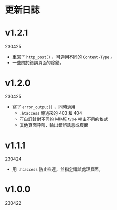 # 更新日誌


# v1.2.1
230425
- 重寫了 `http_post()` ，可適用不同的 `Content-Type` 。
- 一些關於錯誤頁面的除錯。


# v1.2.0
230425
- 寫了 `error_output()` ，同時適用
  - `.htaccess` 導過來的 403 和 404
  - 可自訂針對不同的 MIME type 輸出不同的格式
  - 其他頁面呼叫、輸出錯誤訊息或頁面


# v1.1.1
230424
- 用 `.htaccess` 防止盜連，並指定錯誤處理頁面。


# v1.0.0
230422
